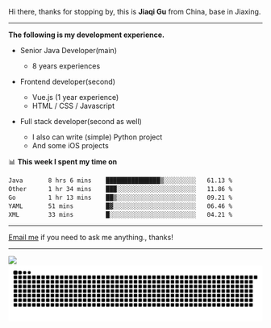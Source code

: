 Hi there, thanks for stopping by, this is **Jiaqi Gu** from China, base in Jiaxing.

---

**The following is my development experience.**

- Senior Java Developer(main)
  - 8 years experiences

- Frontend developer(second)
  - Vue.js (1 year experience)
  - HTML / CSS / Javascript
  
- Full stack developer(second as well)
  - I also can write (simple) Python project
  - And some iOS projects

📊 **This week I spent my time on**
<!--START_SECTION:waka-->

```txt
Java       8 hrs 6 mins    ███████████████▒░░░░░░░░░   61.13 %
Other      1 hr 34 mins    ███░░░░░░░░░░░░░░░░░░░░░░   11.86 %
Go         1 hr 13 mins    ██▒░░░░░░░░░░░░░░░░░░░░░░   09.21 %
YAML       51 mins         █▓░░░░░░░░░░░░░░░░░░░░░░░   06.46 %
XML        33 mins         █░░░░░░░░░░░░░░░░░░░░░░░░   04.21 %
```

<!--END_SECTION:waka-->

---

[Email me](mailto:htk2klwgr@mozmail.com?subject=Hiring_from_GitHub) if you need to ask me anything., thanks!

---

![]( https://visitor-badge.glitch.me/badge?page_id=githubgujiaqi)
![]( https://github.com/droid-Q/droid-Q/raw/output/github-contribution-grid-snake.svg#gh-dark-mode-only)
